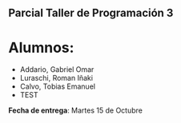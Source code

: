 ## Parcial Taller de Programación 3

# Alumnos:

- Addario, Gabriel Omar
- Luraschi, Roman Iñaki
- Calvo, Tobias Emanuel
- TEST

**Fecha de entrega**: Martes 15 de Octubre

